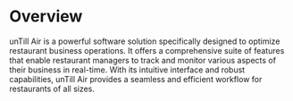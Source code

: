# Overview

unTill Air is a powerful software solution specifically designed to optimize restaurant business operations. It offers a comprehensive suite of features that enable restaurant managers to track and monitor various aspects of their business in real-time. With its intuitive interface and robust capabilities, unTill Air provides a seamless and efficient workflow for restaurants of all sizes.
